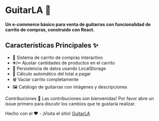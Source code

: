 # GuitarLA 🎸

#### Un e-commerce básico para venta de guitarras con funcionalidad de carrito de compras, construido con React.

## Características Principales ✨

- 🛒 Sistema de carrito de compras interactivo
- ➕/➖ Ajustar cantidades de productos en el carrito
- 💾 Persistencia de datos usando LocalStorage
- 🧮 Cálculo automático del total a pagar
- 🗑️ Vaciar carrito completamente
- 🖼️ Catálogo de guitarras con imágenes y descripciones

Contribuciones 🤝
Las contribuciones son bienvenidas! Por favor abre un issue primero para discutir los cambios que te gustaría realizar.

Hecho con el ❤️ - ¡Visita el sitio! [GuitarLA](https://delicate-dragon-0b9358.netlify.app/)